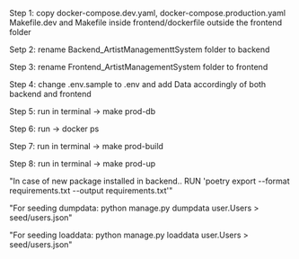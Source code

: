


Step 1:  copy  docker-compose.dev.yaml,  docker-compose.production.yaml Makefile.dev and Makefile  inside frontend/dockerfile   outside  the frontend folder

Setp 2:  rename  Backend_ArtistManagementtSystem folder to backend

Step 3: rename Frontend_ArtistManagementSystem  folder to frontend

Step 4:  change .env.sample to .env  and add Data accordingly of both backend and frontend

Step 5:  run in terminal -> make prod-db

Step 6: run -> docker ps

Step 7:  run in terminal -> make prod-build

Step 8:  run in terminal -> make prod-up





"In case of new package installed in backend..  RUN 'poetry export --format requirements.txt --output requirements.txt'" 

"For seeding  dumpdata:  python manage.py  dumpdata  user.Users >  seed/users.json"

"For seeding  loaddata:  python manage.py  loaddata  user.Users >  seed/users.json"


